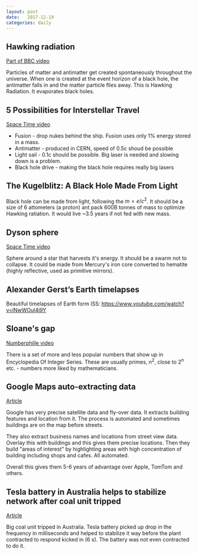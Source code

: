 ```yaml
---
layout: post
date:   2017-12-19
categories: daily
---
```


## Hawking radiation
[Part of BBC video](https://www.youtube.com/watch?v=S6srN4idq1E)

Particles of matter and antimatter get created spontaneously throughout the universe.
When one is created at the event horizon of a black hole, the antimatter falls in and the matter particle flies away. This is Hawking Radiation. It evaporates black holes.

## 5 Possibilities for Interstellar Travel
[Space Time video](https://www.youtube.com/watch?v=EzZGPCyrpSU&t=654s)

- Fusion - drop nukes behind the ship. Fusion uses only 1% energy stored in a mass.
- Antimatter - produced in CERN, speed of 0.5c shoud be possible
- Light sail - 0.1c should be possible. Big laser is needed and slowing down is a problem.
- Black hole drive - making the black hole requires really big lasers

## The Kugelblitz: A Black Hole Made From Light

Black hole can be made from light, following the $m=e/{c^2}$. It should be a size of 6 attometers (a proton) ant pack 600B tonnes of mass to optimize Hawking ratiation. It would live ~3.5 years if not fed with new mass.

## Dyson sphere
[Space Time video](https://www.youtube.com/watch?v=jW55cViXu6s&t=573s)

Sphere around a star that harvests it's energy.
It should be a swarm not to collapse. It could be made from Mercury's iron core converted to hematite (highly reflective, used as primitive mirrors).

## Alexander Gerst’s Earth timelapses
Beautiful timelapses of Earth form ISS: https://www.youtube.com/watch?v=lNwWOul4i9Y

## Sloane's gap
[Numberphille video](https://www.youtube.com/watch?v=_YysNM2JoFo)

There is a set of more and less popular numbers that show up in Encyclopedia Of Integer Series. These are usually primes, $n^2$, close to $2^n$ etc. -  numbers more liked by mathematicians.

## Google Maps auto-extracting data
[Article](https://www.justinobeirne.com/google-maps-moat)

Google has very precise satellite data and fly-over data. It extracts building features and location from it. The process is automated and sometimes buildings are on the map before streets.

They also extract business names and locations from street view data. Overlay this with buildings and this gives them precise locations. Then they build "areas of interest" by highlighting areas with high concentration of building including shops and cafes. All automated.

Overall this gives them 5-6 years of advantage over Apple, TomTom and others.

## Tesla battery in Australia helps to stabilize network after coal unit tripped
[Article](http://reneweconomy.com.au/tesla-big-battery-outsmarts-lumbering-coal-units-after-loy-yang-trips-70003/)

Big coal unit tripped in Australia. Tesla battery picked up drop in the frequency in milliseconds and helped to stabilize it way before the plant contracted to respond kicked in (6 s). The battery was not even contracted to do it.
